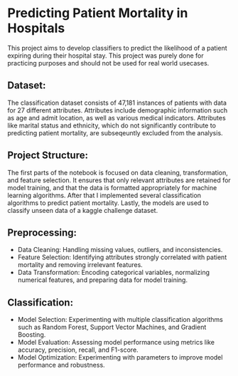 # Predicting Patient Mortality in Hospitals
This project aims to develop classifiers to predict the likelihood of a patient expiring during their hospital stay. This project was purely done for practicing purposes and should not be used for real world usecases.

## Dataset:
The classification dataset consists of 47,181 instances of patients with data for 27 different attributes. Attributes include demographic information such as age and admit location, as well as various medical indicators. Attributes like marital status and ethnicity, which do not significantly contribute to predicting patient mortality, are subseqeuntly excluded from the analysis.

## Project Structure:
The first parts of the notebook is focused on data cleaning, transformation, and feature selection. It ensures that only relevant attributes are retained for model training, and that the data is formatted appropriately for machine learning algorithms.
After that I implemented several classification algorithms to predict patient mortality. Lastly, the models are used to classify unseen data of a kaggle challenge dataset.

## Preprocessing:
- Data Cleaning: Handling missing values, outliers, and inconsistencies.
- Feature Selection: Identifying attributes strongly correlated with patient mortality and removing irrelevant features.
- Data Transformation: Encoding categorical variables, normalizing numerical features, and preparing data for model training.

## Classification:
- Model Selection: Experimenting with multiple classification algorithms such as Random Forest, Support Vector Machines, and Gradient Boosting.
- Model Evaluation: Assessing model performance using metrics like accuracy, precision, recall, and F1-score. 
- Model Optimization: Experimenting with parameters to improve model performance and robustness. 




